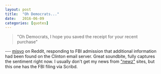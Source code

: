 ```yaml
---
layout: post
title:  "Oh Democrats..."
date:   2016-06-09
categories: [quotes]
---
```


> "Oh Democrats, I hope you saved the receipt for your recent purchase"

--- [misyo](https://www.reddit.com/r/politics/comments/4n8gwp/fbi_admits_finding_additional_info_on_clinton/d41ws5n) on Reddit, responding to FBI admission that additional information had been found on the Clinton email server. Great soundbite, fully captures the sentiment right now. I usually don't get my news from ["newz"](http://lawnewz.com/high-profile/fbi-admits-finding-additional-info-on-clinton-server-during-e-mail-investigation/)
 sites, but this one has the FBI filing via Scribd.   
